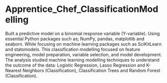 # Apprentice_Chef_ClassificationModelling
Built a predictive model on a binomial response variable (Y-variable). 
Using essential Python packages such as; NumPy, pandas, matplotlib and seaborn. While focusing on machine learning packages such as SciKitLearn and statsmodels. 
This classification modelling focused on feature engineering, model preparation, variable selection, and model development. 
The analysis studied machine learning modelling techniques to understand the outcome of the data: Logistic Regression, Lasso Regression and K-Nearest Neighbors (Classification), Classification Trees and Random Forest (Classification).

